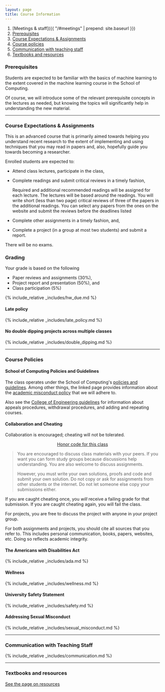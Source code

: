 ```yaml
---
layout: page
title: Course Information
---
```


1. [Meetings & staff]({{ "/#meetings" | prepend: site.baseurl }})
2. [Prerequisites](#prerequisites)
3. [Course Expectations & Assignments](#expectations)
4. [Course policies](#course-policies)
5. [Communication with teaching staff](#communication)
6. [Textbooks and resources](resources.html)

### Prerequisites
<a name="prerequisites">

Students are expected to be familiar with the basics of machine learning to the
extent covered in the machine learning course in the School of Computing.

Of course, we will introduce some of the relevant prerequisite concepts in the
lectures as needed, but knowing the topics will significantly help in
understanding the new material.

----

### Course Expectations & Assignments
<a name="expectations">

This is an advanced course that is primarily aimed towards helping you
understand recent research to the extent of implementing and using techniques
that you may read in papers and, also, hopefully guide you towards becoming a
researcher.

Enrolled students are expected to:

* Attend class lectures, participate in the class,

* Complete readings and submit critical reviews in a timely fashion,
  
  Required and additional recommended readings will be assigned for each
  lecture. The lectures will be based around the readings.  You will write short
  (less than two page) critical reviews of three of the papers in the additional
  readings. You can select any papers from the ones on the website and submit
  the reviews before the deadlines listed

* Complete other assignments in a timely fashion, and,
   
* Complete a project (in a group at most two students) and submit a report.

There will be no exams.

### Grading

Your grade is based on the following

- Paper reviews and assignments (30%),
- Project report and presentation (50%), and
- Class participation (5%)

{% include_relative _includes/hw_due.md %}

#### Late policy 

{% include_relative _includes/late_policy.md %}

#### No double dipping projects across multiple classes
{% include_relative _includes/double_dipping.md %}


----

### Course Policies
<a name="course-policies">

#### School of Computing Policies and Guidelines
   
The class operates under the School of Computing's [policies and
guidelines](http://www.cs.utah.edu/socguidelines/). Among other things, the
linked page provides information about the [academic misconduct
policy](http://www.cs.utah.edu/academic-misconduct/) that we will adhere to.

Also see the [College of Engineering
guidelines](https://www.coe.utah.edu/students/academic-affairs/academics/semester-guidelines/)
for information about appeals procedures, withdrawal procedures, and adding and
repeating courses.

#### Collaboration and Cheating

Collaboration is encouraged; cheating will not be tolerated.


<center><u>Honor code for this class</u></center>

> You are encouraged to discuss class materials with your peers. If
> you want you can form study groups because discussions help
> understanding. You are also welcome to discuss
> assignments. 
> 
> However, you must write your own solutions, proofs and code and
> submit your own solution. Do not copy or ask for assignments from
> other students or the internet. Do not let someone else copy your
> submissions either.

If you are caught cheating once, you *will* receive a failing grade
for that submission. If you are caught cheating again, you will fail
the class.
 
For projects, you are free to discuss the project with anyone in
your project group.
 
For both assignments and projects, you should cite all sources that
you refer to. This includes personal communication, books, papers,
websites, etc. Doing so reflects academic integrity.

#### The Americans with Disabilities Act

{% include_relative _includes/ada.md %}

#### Wellness

{% include_relative _includes/wellness.md %}

#### University Safety Statement

{% include_relative _includes/safety.md %}

#### Addressing Sexual Misconduct

{% include_relative _includes/sexual_misconduct.md %}



----

### Communication with Teaching Staff
<a name="communication">

{% include_relative _includes/communication.md %}

----

### Textbooks and resources

[See the page on resources](resources.html)
